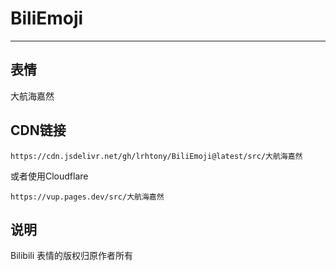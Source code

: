 # BiliEmoji
---
## 表情
大航海嘉然
## CDN链接
```
https://cdn.jsdelivr.net/gh/lrhtony/BiliEmoji@latest/src/大航海嘉然
```
或者使用Cloudflare
```
https://vup.pages.dev/src/大航海嘉然
```
## 说明
Bilibili 表情的版权归原作者所有
